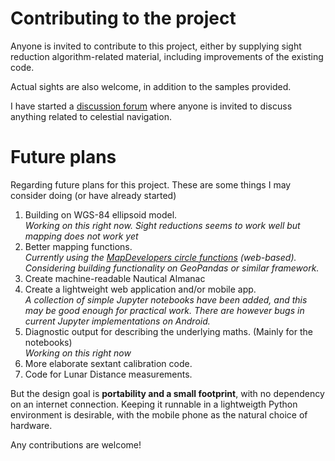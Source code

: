 
<!---
    © August Linnman, 2025, email: august@linnman.net
    MIT License (see LICENSE file)
-->

# Contributing to the project

Anyone is invited to contribute to this project,
either by supplying sight reduction algorithm-related material,
including improvements of the existing code.

Actual sights are also welcome, in addition to the samples provided.

I have started a
[discussion forum](https://github.com/alinnman/celestial-navigation/discussions)
where anyone is invited to discuss anything related to celestial navigation.

# Future plans

Regarding future plans for this project.
These are some things I may consider doing (or have already started)

1. Building on WGS-84 ellipsoid model.<br/>
*Working on this right now. Sight reductions seems to work well but mapping*
*does not work yet*
1. Better mapping functions.<br/>
*Currently using the*
*[MapDevelopers circle functions](https://www.mapdevelopers.com/draw-circle-tool.php) (web-based). Considering*
*building functionality on GeoPandas or similar framework.*
1. Create machine-readable Nautical Almanac
1. Create a lightweight web application and/or mobile app. <br/>
*A collection of simple Jupyter notebooks have been added, and this may be good*
*enough for practical work. There are however bugs in current Jupyter*
*implementations on Android.*
1. Diagnostic output for describing the underlying maths.
(Mainly for the notebooks)<br/>
*Working on this right now*
1. More elaborate sextant calibration code.
1. Code for Lunar Distance measurements.

But the design goal is **portability and a small footprint**,
with no dependency on an internet connection.
Keeping it runnable in a lightweigth Python environment is desirable,
with the mobile phone as the natural choice of hardware.

Any contributions are welcome!

